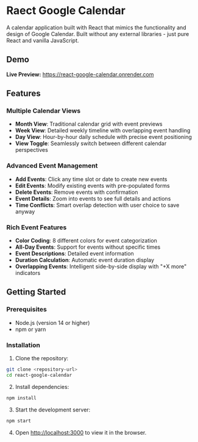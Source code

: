 # Raect Google Calendar

A calendar application built with React that mimics the functionality and design of Google Calendar. Built without any external libraries - just pure React and vanilla JavaScript.

## Demo

**Live Preview:** https://react-google-calendar.onrender.com

## Features

### **Multiple Calendar Views**

- **Month View**: Traditional calendar grid with event previews
- **Week View**: Detailed weekly timeline with overlapping event handling
- **Day View**: Hour-by-hour daily schedule with precise event positioning
- **View Toggle**: Seamlessly switch between different calendar perspectives

### **Advanced Event Management**

- **Add Events**: Click any time slot or date to create new events
- **Edit Events**: Modify existing events with pre-populated forms
- **Delete Events**: Remove events with confirmation
- **Event Details**: Zoom into events to see full details and actions
- **Time Conflicts**: Smart overlap detection with user choice to save anyway

### **Rich Event Features**

- **Color Coding**: 8 different colors for event categorization
- **All-Day Events**: Support for events without specific times
- **Event Descriptions**: Detailed event information
- **Duration Calculation**: Automatic event duration display
- **Overlapping Events**: Intelligent side-by-side display with "+X more" indicators

## Getting Started

### Prerequisites

- Node.js (version 14 or higher)
- npm or yarn

### Installation

1. Clone the repository:

```bash
git clone <repository-url>
cd react-google-calendar
```

2. Install dependencies:

```bash
npm install
```

3. Start the development server:

```bash
npm start
```

4. Open [http://localhost:3000](http://localhost:3000) to view it in the browser.

